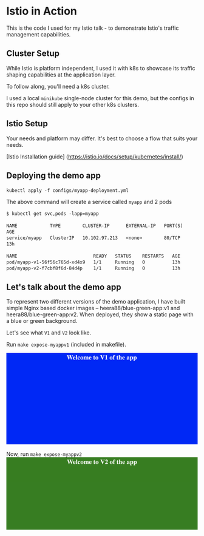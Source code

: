 # Istio in Action

This is the code I used for my Istio talk - to demonstrate Istio's traffic management capabilities. 

## Cluster Setup

While Istio is platform independent, I used it with k8s to showcase its traffic shaping capabilities at the application layer.  

To follow along, you'll need a k8s cluster.

I used a local `minikube` single-node cluster for this demo, but the configs in this repo should still apply to your other k8s clusters.


## Istio Setup

Your needs and platform may differ. It's best to choose a flow that suits your needs.

[Istio Installation guide]
(https://istio.io/docs/setup/kubernetes/install/)


## Deploying the demo app

`kubectl apply -f configs/myapp-deployment.yml`

The above command will create a service called `myapp` and 2 pods 

```
$ kubectl get svc,pods -lapp=myapp

NAME            TYPE        CLUSTER-IP      EXTERNAL-IP   PORT(S)   AGE
service/myapp   ClusterIP   10.102.97.213   <none>        80/TCP    13h

NAME                            READY   STATUS    RESTARTS   AGE
pod/myapp-v1-56f56c765d-xd4x9   1/1     Running   0          13h
pod/myapp-v2-f7cbf8f6d-84d4p    1/1     Running   0          13h
```


## Let's talk about the demo app

To represent two different versions of the demo application, I have built simple Nginx based docker images – heera88/blue-green-app:v1 and heera88/blue-green-app:v2. When deployed, they show a static page with a blue or green background.

Let's see what `V1` and `V2` look like. 

Run `make expose-myappv1` (included in makefile). 

![v1 of myapp](./static/vblue.png)

Now, run `make expose-myappv2` 
![v2 of myapp](./static/vgreen.png)
